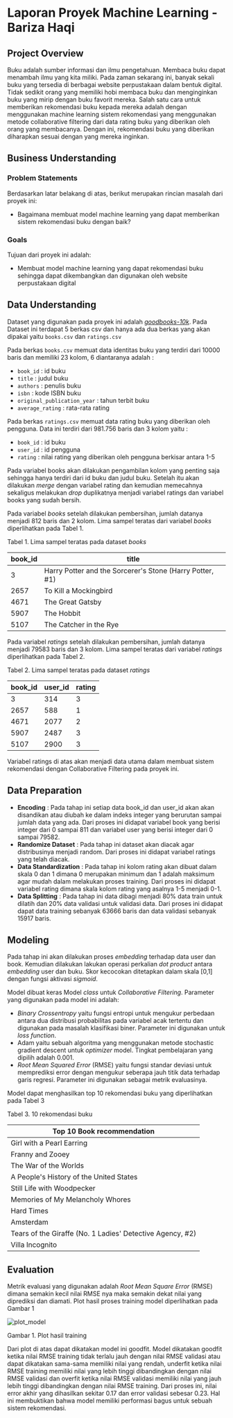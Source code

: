# Laporan Proyek Machine Learning - Bariza Haqi

## Project Overview
Buku adalah sumber informasi dan ilmu pengetahuan. Membaca buku dapat menambah ilmu yang kita miliki. Pada zaman sekarang ini, banyak sekali buku yang tersedia di berbagai website perpustakaan dalam bentuk digital. Tidak sedikit orang yang memiliki hobi membaca buku dan menginginkan buku yang mirip dengan buku favorit mereka. Salah satu cara untuk memberikan rekomendasi buku kepada mereka adalah dengan menggunakan machine learning sistem rekomendasi yang menggunakan metode collaborative filtering dari data rating buku yang diberikan oleh orang yang membacanya. Dengan ini, rekomendasi buku yang diberikan diharapkan sesuai dengan yang mereka inginkan.

## Business Understanding

### Problem Statements

Berdasarkan latar belakang di atas, berikut merupakan rincian masalah dari proyek ini:
- Bagaimana membuat model machine learning yang dapat memberikan sistem rekomendasi buku dengan baik?

### Goals

Tujuan dari proyek ini adalah:
- Membuat model machine learning yang dapat rekomendasi buku sehingga dapat dikembangkan dan digunakan oleh website perpustakaan digital

## Data Understanding
Dataset yang digunakan pada proyek ini adalah [*goodbooks-10k*](https://www.kaggle.com/datasets/zygmunt/goodbooks-10k).
Pada Dataset ini terdapat 5 berkas csv dan hanya ada dua berkas yang akan dipakai yaitu `books.csv` dan `ratings.csv` 

Pada berkas `books.csv` memuat data identitas buku yang terdiri dari 10000 baris dan memiliki 23 kolom, 6 diantaranya adalah :  
- `book_id` : id buku 
- `title` : judul buku
- `authors` : penulis buku
- `isbn` : kode ISBN buku
- `original_publication_year` : tahun terbit buku  
- `average_rating` : rata-rata rating 

Pada berkas `ratings.csv` memuat data rating buku yang diberikan oleh pengguna. Data ini terdiri dari 981.756 baris dan 3 kolom yaitu :  

 - `book_id` : id buku
 - `user_id` : id pengguna
 - `rating` : nilai rating yang diberikan oleh pengguna berkisar antara 1-5

Pada variabel books akan dilakukan pengambilan kolom yang penting saja sehingga hanya terdiri dari id buku dan judul buku. Setelah itu akan dilakukan *merge* dengan variabel rating dan kemudian memecahnya sekaligus melakukan *drop* duplikatnya menjadi variabel ratings dan variabel books yang sudah bersih.

Pada variabel *books* setelah dilakukan pembersihan, jumlah datanya menjadi 812 baris dan 2 kolom. Lima sampel teratas dari variabel *books* diperlihatkan pada Tabel 1. 

Tabel 1. Lima sampel teratas pada dataset *books*

| book_id | title                                                    | 
|---------|----------------------------------------------------------|
| 3       | Harry Potter and the Sorcerer's Stone (Harry Potter, #1) | 
| 2657    | To Kill a Mockingbird                                    | 
| 4671    | The Great Gatsby                                         |
| 5907    | The Hobbit                                               | 
| 5107    | The Catcher in the Rye                                   |

Pada variabel *ratings* setelah dilakukan pembersihan, jumlah datanya menjadi 79583 baris dan 3 kolom. Lima sampel teratas dari variabel *ratings* diperlihatkan pada Tabel 2. 

Tabel 2. Lima sampel teratas pada dataset *ratings*

| book_id | user_id |rating| 
|---------|---------|------|
| 3       | 314     | 3    |
| 2657    | 588     | 1    |
| 4671    | 2077    | 2    |
| 5907    | 2487    | 3    |
| 5107    | 2900    | 3    |

Variabel ratings di atas akan menjadi data utama dalam membuat sistem rekomendasi dengan Collaborative Filtering pada proyek ini.

## Data Preparation
- **Encoding** :  Pada tahap ini setiap  data book_id dan user_id akan akan disandikan atau diubah ke dalam indeks integer yang berurutan sampai jumlah data yang ada. Dari proses ini didapat variabel book yang berisi integer dari 0 sampai 811 dan variabel user yang berisi integer dari 0 sampai 79582.
- **Randomize Dataset** : Pada tahap ini dataset akan diacak agar distribusinya menjadi random. Dari proses ini didapat variabel ratings yang telah diacak.
- **Data Standardization** : Pada tahap ini kolom rating akan dibuat dalam skala 0 dan 1 dimana 0 merupakan minimum dan 1 adalah maksimum agar mudah dalam melakukan proses training. Dari proses ini didapat variabel rating dimana skala kolom rating yang asalnya 1-5 menjadi 0-1.
- **Data Splitting** :  Pada tahap ini data dibagi menjadi 80% data train untuk dilatih dan 20% data validasi untuk validasi data. Dari proses ini didapat dapat data training sebanyak 63666 baris dan data validasi sebanyak 15917 baris.

## Modeling
Pada tahap ini akan dilakukan proses *embedding* terhadap data user dan book. Kemudian dilakukan lakukan operasi perkalian *dot product* antara *embedding* user dan buku. Skor kecocokan ditetapkan dalam skala [0,1] dengan fungsi aktivasi *sigmoid*.

Model dibuat keras Model *class* untuk *Collaborative Filtering*. Parameter yang digunakan pada model ini adalah: 
- *Binary Crossentropy* yaitu fungsi entropi untuk mengukur perbedaan antara dua distribusi probabilitas pada variabel acak tertentu dan digunakan pada masalah klasifikasi biner. Parameter ini digunakan untuk *loss function*.
- Adam yaitu sebuah algoritma yang menggunakan metode stochastic gradient descent untuk *optimizer* model. Tingkat pembelajaran yang dipilih adalah 0.001. 
- *Root Mean Squared Error* (RMSE) yaitu fungsi standar deviasi untuk memprediksi error dengan mengukur seberapa jauh titik data terhadap garis regresi. Parameter ini digunakan sebagai metrik evaluasinya.

Model dapat menghasilkan top 10 rekomendasi buku yang diperlihatkan pada Tabel 3

Tabel 3. 10 rekomendasi buku

| Top 10 Book recommendation                                |
|-----------------------------------------------------------|
| Girl with a Pearl Earring                                 | 
| Franny and Zooey                                          | 
| The War of the Worlds                                     |
| A People's History of the United States                   |
| Still Life with Woodpecker                                | 
| Memories of My Melancholy Whores                          | 
| Hard Times                                                | 
| Amsterdam                                                 |
| Tears of the Giraffe (No. 1 Ladies' Detective Agency, #2) |
| Villa Incognito                                           | 

## Evaluation
Metrik evaluasi yang digunakan adalah *Root Mean Square Error* (RMSE) dimana semakin kecil nilai RMSE nya maka semakin dekat nilai yang diprediksi dan diamati.
Plot hasil proses training model diperlihatkan pada Gambar 1

![plot_model](https://user-images.githubusercontent.com/82996403/222067010-2a8155e8-1369-4246-9177-68d9aa245cb0.png)

Gambar 1. Plot hasil training

Dari plot di atas dapat dikatakan model ini goodfit. Model dikatakan goodfit ketika  nilai RMSE training tidak terlalu jauh dengan nilai RMSE validasi atau dapat dikatakan sama-sama memiliki nilai yang rendah, underfit ketika nilai RMSE training memiliki nilai yang lebih tinggi dibandingkan dengan nilai RMSE validasi dan overfit ketika nilai RMSE validasi memiliki nilai yang jauh lebih tinggi dibandingkan dengan nilai RMSE training.
Dari proses ini, nilai error akhir yang dihasilkan sekitar 0.17 dan error validasi sebesar 0.23. Hal ini membuktikan bahwa model memiliki performasi bagus untuk sebuah sistem rekomendasi.
